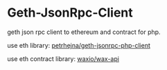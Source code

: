 # Geth-JsonRpc-Client
geth json rpc client to ethereum and contract for php.

use eth library: [petrhejna/geth-jsonrpc-php-client](https://github.com/petrhejna/geth-jsonrpc-php-client)

use eth contract library: [waxio/wax-api](https://github.com/waxio/wax-api)
